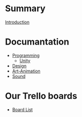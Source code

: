 # Summary

[Introduction](./chapter_1.md)

# Documantation
- [Programming](./Style_Guide.md)
	- [Unity](./unity.md)
- [Design]()
- [Art-Animation]()
- [Sound]()

# Our Trello boards
- [Board List](./trello_boards.md)
